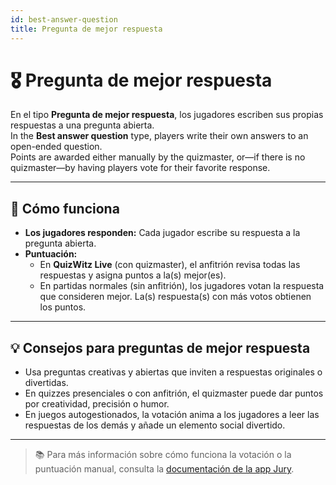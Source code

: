 ```yaml
---
id: best-answer-question
title: Pregunta de mejor respuesta
---
```


# 🎖️ Pregunta de mejor respuesta

En el tipo **Pregunta de mejor respuesta**, los jugadores escriben sus propias respuestas a una pregunta abierta.\
In the **Best answer question** type, players write their own answers to an open-ended question.\
Points are awarded either manually by the quizmaster, or—if there is no quizmaster—by having players vote for their favorite response.

---

## 📝 Cómo funciona

- **Los jugadores responden:** Cada jugador escribe su respuesta a la pregunta abierta.
- **Puntuación:**
    - En **QuizWitz Live** (con quizmaster), el anfitrión revisa todas las respuestas y asigna puntos a la(s) mejor(es).
    - En partidas normales (sin anfitrión), los jugadores votan la respuesta que consideren mejor. La(s) respuesta(s) con más votos obtienen los puntos.

---

## 💡 Consejos para preguntas de mejor respuesta

- Usa preguntas creativas y abiertas que inviten a respuestas originales o divertidas.
- En quizzes presenciales o con anfitrión, el quizmaster puede dar puntos por creatividad, precisión o humor.
- En juegos autogestionados, la votación anima a los jugadores a leer las respuestas de los demás y añade un elemento social divertido.

---

> 📚 Para más información sobre cómo funciona la votación o la puntuación manual, consulta la [documentación de la app Jury](../quizmaster/004-jury-app.md).
